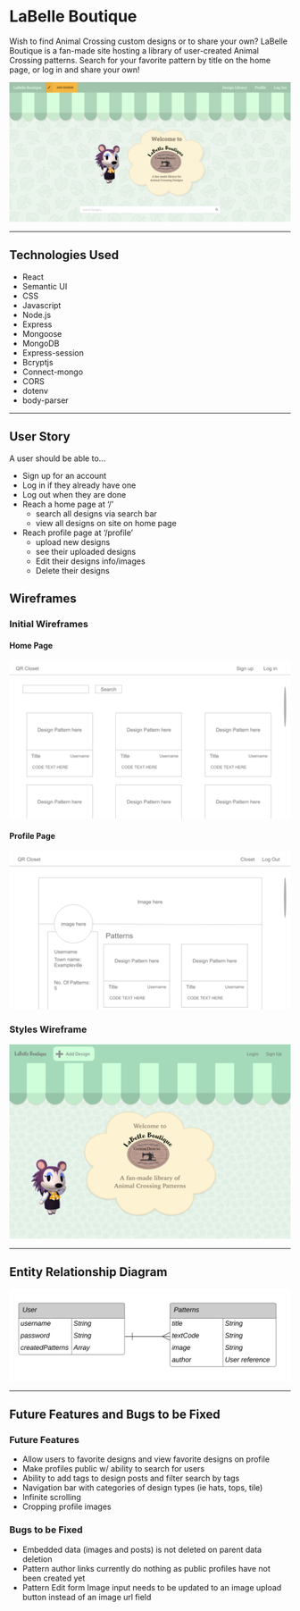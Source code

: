 # LaBelle Boutique

Wish to find Animal Crossing custom designs or to share your own? LaBelle Boutique is a fan-made site hosting a library of user-created Animal Crossing patterns. Search for your favorite pattern by title on the home page, or log in and share your own!

<img src="./README-images/screenshots/Home.png">

---

## Technologies Used

- React
- Semantic UI
- CSS
- Javascript
- Node.js
- Express
- Mongoose
- MongoDB
- Express-session
- Bcryptjs
- Connect-mongo
- CORS
- dotenv
- body-parser

---

## User Story

A user should be able to...

- Sign up for an account
- Log in if they already have one
- Log out when they are done
- Reach a home page at ‘/’
  - search all designs via search bar
  - view all designs on site on home page
- Reach profile page at ‘/profile’
  - upload new designs
  - see their uploaded designs
  - Edit their designs info/images
  - Delete their designs

## Wireframes

### Initial Wireframes

#### Home Page

<img src="./README-images/wireframes/Home.png">

#### Profile Page

<img src="./README-images/wireframes/Profile.png">

### Styles Wireframe

<img src="./README-images/wireframes/Home-Style-Wireframe.png">

---

## Entity Relationship Diagram

<img src="./README-images/ERD/ACQR-ERD.png">

---

## Future Features and Bugs to be Fixed

### Future Features

- Allow users to favorite designs and view favorite designs on profile
- Make profiles public w/ ability to search for users
- Ability to add tags to design posts and filter search by tags
- Navigation bar with categories of design types (ie hats, tops, tile)
- Infinite scrolling
- Cropping profile images

### Bugs to be Fixed

- Embedded data (images and posts) is not deleted on parent data deletion
- Pattern author links currently do nothing as public profiles have not been created yet
- Pattern Edit form Image input needs to be updated to an image upload button instead of an image url field
